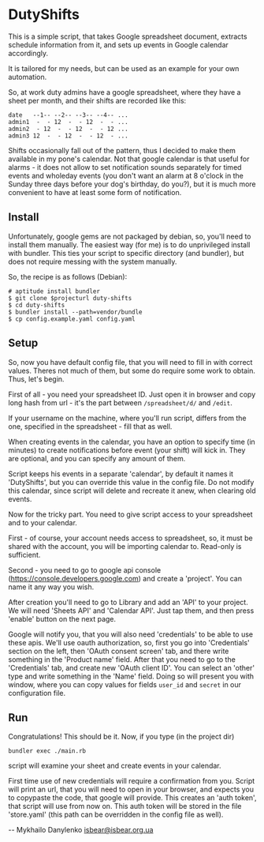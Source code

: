 # DutyShifts

This is a simple script, that takes Google spreadsheet document, extracts
schedule information from it, and sets up events in Google calendar accordingly.

It is tailored for my needs, but can be used as an example for your own
automation.

So, at work duty admins have a google spreadsheet, where they have a sheet per
month, and their shifts are recorded like this:

```
date   --1-- --2-- --3-- --4-- ...
admin1  -  - 12  -  - 12  -  - ...
admin2  - 12  -  - 12  -  - 12 ...
admin3 12  -  - 12  -  - 12  - ...
```

Shifts occasionally fall out of the pattern, thus I decided to make them
available in my pone's calendar. Not that google calendar is that useful for
alarms - it does not allow to set notification sounds separately for timed
events and wholeday events (you don't want an alarm at 8 o'clock in the Sunday
three days before your dog's birthday, do you?), but it is much more convenient 
to have at least some form of notification.

## Install

Unfortunately, google gems are not packaged by debian, so, you'll need to
install them manually. The easiest way (for me) is to do unprivileged install
with bundler. This ties your script to specific directory (and bundler), but
does not require messing with the system manually.

So, the recipe is as follows (Debian):

```shell
# aptitude install bundler
$ git clone $projecturl duty-shifts
$ cd duty-shifts
$ bundler install --path=vendor/bundle
$ cp config.example.yaml config.yaml
```

## Setup

So, now you have default config file, that you will need to fill in with correct
values. Theres not much of them, but some do require some work to obtain. Thus,
let's begin.

First of all - you need your spreadsheet ID. Just open it in browser and copy
long hash from url - it's the part between `/spreadsheet/d/` and `/edit`.

If your username on the machine, where you'll run script, differs from the one,
specified in the spreadsheet - fill that as well.

When creating events in the calendar, you have an option to specify time (in
minutes) to create notifications before event (your shift) will kick in. They
are optional, and you can specify any amount of them.

Script keeps his events in a separate 'calendar', by default it names it
'DutyShifts', but you can override this value in the config file. Do not modify
this calendar, since script will delete and recreate it anew, when clearing old
events.

Now for the tricky part. You need to give script access to your spreadsheet and
to your calendar.

First - of course, your account needs access to spreadsheet, so, it must be
shared with the account, you will be importing calendar to. Read-only is
sufficient.

Second - you need to go to google api console
(https://console.developers.google.com) and create a 'project'. You can name it
any way you wish.

After creation you'll need to go to Library and add an 'API' to your project.
We will need 'Sheets API' and 'Calendar API'. Just tap them, and then press
'enable' button on the next page.

Google will notify you, that you will also need 'credentials' to be able to use
these apis. We'll use oauth authorization, so, first you go into 'Credentials'
section on the left, then 'OAuth consent screen' tab, and there write something
in the 'Product name' field.  After that you need to go to the 'Credentials'
tab, and create new 'OAuth client ID'. You can select an 'other' type and write
something in the 'Name' field. Doing so will present you with window, where you
can copy values for fields `user_id` and `secret` in our configuration file.

## Run

Congratulations! This should be it. Now, if you type (in the project dir)

```shell
bundler exec ./main.rb
```

script will examine your sheet and create events in your calendar.

First time use of new credentials will require a confirmation from you. Script
will print an url, that you will need to open in your browser, and expects you
to copypaste the code, that google will provide. This creates an 'auth token',
that script will use from now on. This auth token will be stored in the file
'store.yaml' (this path can be overridden in the config file as well).

  -- Mykhailo Danylenko <isbear@isbear.org.ua>
